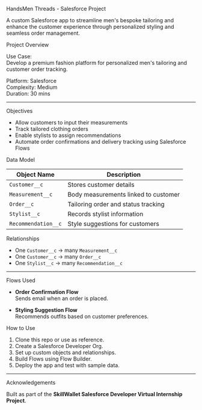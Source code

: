 HandsMen Threads - Salesforce Project

A custom Salesforce app to streamline men's bespoke tailoring and enhance the customer experience through personalized styling and seamless order management.


 Project Overview

Use Case:  
Develop a premium fashion platform for personalized men's tailoring and customer order tracking.

Platform: Salesforce  
Complexity: Medium  
Duration: 30 mins  

---

 Objectives

- Allow customers to input their measurements
- Track tailored clothing orders
- Enable stylists to assign recommendations
- Automate order confirmations and delivery tracking using Salesforce Flows

 Data Model

| Object Name | Description |
|---------------------|----------------------------------------|
| `Customer__c` | Stores customer details |
| `Measurement__c` | Body measurements linked to customer |
| `Order__c` | Tailoring order and status tracking |
| `Stylist__c` | Records stylist information |
| `Recommendation__c` | Style suggestions for customers |

 Relationships

- One `Customer__c` → many `Measurement__c`
- One `Customer__c` → many `Order__c`
- One `Stylist__c` → many `Recommendation__c`

---

 Flows Used

- **Order Confirmation Flow**  
  Sends email when an order is placed.

- **Styling Suggestion Flow**  
  Recommends outfits based on customer preferences.

 How to Use

1. Clone this repo or use as reference.
2. Create a Salesforce Developer Org.
3. Set up custom objects and relationships.
4. Build Flows using Flow Builder.
5. Deploy the app and test with sample data.

---
Acknowledgements

Built as part of the **SkillWallet Salesforce Developer Virtual Internship Project**.
